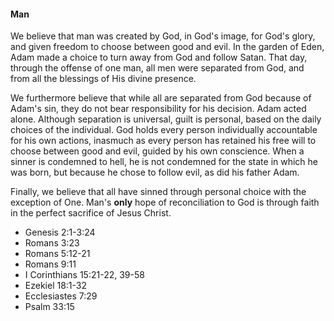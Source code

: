 #### Man

We believe that man was created by God, in God&apos;s image, for God&apos;s glory, and given freedom to choose between good and evil. In the garden of Eden, Adam made a choice to turn away from God and follow Satan. That day, through the offense of one man, all men were separated from God, and from all the blessings of His divine presence.

We furthermore believe that while all are separated from God because of Adam&apos;s sin, they do not bear responsibility for his decision. Adam acted alone. Although separation is universal, guilt is personal, based on the daily choices of the individual. God holds every person individually accountable for his own actions, inasmuch as every person has retained his free will to choose between good and evil, guided by his own conscience. When a sinner is condemned to hell, he is not condemned for the state in which he was born, but because he chose to follow evil, as did his father Adam.

Finally, we believe that all have sinned through personal choice with the exception of One. Man&apos;s **only** hope of reconciliation to God is through faith in the perfect sacrifice of Jesus Christ.

* Genesis 2:1-3:24
* Romans 3:23
* Romans 5:12-21
* Romans 9:11
* I Corinthians 15:21-22, 39-58
* Ezekiel 18:1-32
* Ecclesiastes 7:29
* Psalm 33:15
